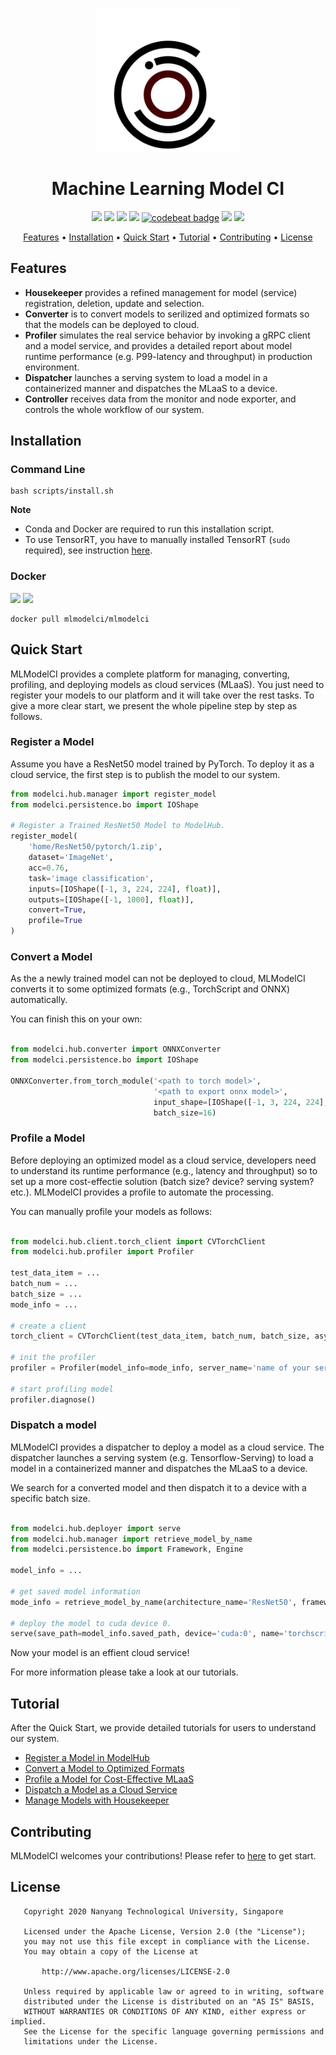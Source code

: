 <p align="center"> <img src="docs/img/iconv1.svg" width="230" alt="..."> </p>

<h1 align="center">
    Machine Learning Model CI
</h1>

<p align="center">
    <a href="https://www.python.org/downloads/release/python-370/" title="python version"><img src="https://img.shields.io/badge/Python-3.7%2B-blue.svg"></a>
    <a href="https://travis-ci.com/cap-ntu/ML-Model-CI" title="Build Status"><img src="https://travis-ci.com/cap-ntu/ML-Model-CI.svg?token=SvqJmaGbqAbwcc7DNkD2&branch=master"></a>
    <a href="https://app.fossa.com/projects/custom%2B8170%2Fgithub.com%2Fcap-ntu%2FML-Model-CI?ref=badge_shield" title="FOSSA Status"><img src="https://app.fossa.com/api/projects/custom%2B8170%2Fgithub.com%2Fcap-ntu%2FML-Model-CI.svg?type=shield"></a>
    <a href="https://www.codacy.com?utm_source=github.com&amp;utm_medium=referral&amp;utm_content=cap-ntu/ML-Model-CI&amp;utm_campaign=Badge_Grade" title="Codacy Badge"><img src="https://app.codacy.com/project/badge/Grade/bfb9f8b11d634602acd8b67484a43318"></a>
    <a href="https://codebeat.co/a/yizheng-huang/projects/github-com-cap-ntu-ml-model-ci-master"><img alt="codebeat badge" src="https://codebeat.co/badges/343cc340-21c6-4d34-ae2c-48a48e2862ba" /></a>
    <a href="https://github.com/cap-ntu/ML-Model-CI/graphs/commit-activity" title="Maintenance"><img src="https://img.shields.io/badge/Maintained%3F-YES-yellow.svg"></a>
    <a href="https://gitter.im/ML-Model-CI/community?utm_source=badge&utm_medium=badge&utm_campaign=pr-badge" title="Gitter"><img src="https://badges.gitter.im/ML-Model-CI/community.svg"></a>
</p>

<p align="center">
    <a href="#features">Features</a> •
    <a href="#installation">Installation</a> •
    <a href="#quick-start">Quick Start</a> •
    <a href="#tutorial">Tutorial</a> •
    <a href="#contributing">Contributing</a> •
    <a href="#license">License</a>
</p>

## Features

-   **Housekeeper** provides a refined management for model (service) registration, deletion, update and selection.
-   **Converter** is to convert models to serilized and optimized formats so that the models can be deployed to cloud.
-   **Profiler** simulates the real service behavior by invoking a gRPC client and a model service, and provides a 
    detailed report about model runtime performance (e.g. P99-latency and throughput) in production environment.
-   **Dispatcher** launches a serving system to load a model in a containerized manner and dispatches the MLaaS to a device.
-   **Controller** receives data from the monitor and node exporter, and controls the whole workflow of our system.

## Installation

### Command Line  

```shell script
bash scripts/install.sh
```

**Note**

- Conda and Docker are required to run this installation script.
- To use TensorRT, you have to manually installed TensorRT (`sudo` required), see instruction 
[here](https://docs.nvidia.com/deeplearning/tensorrt/install-guide/index.html).

### Docker

![](https://img.shields.io/docker/pulls/mlmodelci/mlmodelci.svg) ![](https://img.shields.io/docker/image-size/mlmodelci/mlmodelci)

```shell script
docker pull mlmodelci/mlmodelci
```

<!-- Please refer to [here](/intergration/README.md) for more information. -->

## Quick Start

MLModelCI provides a complete platform for managing, converting, profiling, and deploying models as cloud services 
(MLaaS). You just need to register your models to our platform and it will take over the rest tasks. To give a more 
clear start, we present the whole pipeline step by step as follows.

### Register a Model 

Assume you have a ResNet50 model trained by PyTorch. To deploy it as a cloud service, the first step is to publish the 
model to our system.

```python
from modelci.hub.manager import register_model
from modelci.persistence.bo import IOShape

# Register a Trained ResNet50 Model to ModelHub.
register_model(
    'home/ResNet50/pytorch/1.zip',
    dataset='ImageNet',
    acc=0.76,
    task='image classification',
    inputs=[IOShape([-1, 3, 224, 224], float)],
    outputs=[IOShape([-1, 1000], float)],
    convert=True,
    profile=True
)
```

### Convert a Model

As the a newly trained model can not be deployed to cloud, MLModelCI converts it to some optimized formats (e.g., 
TorchScript and ONNX) automatically.

You can finish this on your own:

```python

from modelci.hub.converter import ONNXConverter
from modelci.persistence.bo import IOShape

ONNXConverter.from_torch_module('<path to torch model>', 
                                '<path to export onnx model>', 
                                input_shape=[IOShape([-1, 3, 224, 224], float)], 
                                batch_size=16)
```

### Profile a Model

Before deploying an optimized model as a cloud service, developers need to understand its runtime performance 
(e.g., latency and throughput) so to set up a more cost-effectie solution (batch size? device? serving system? etc.). 
MLModelCI provides a profile to automate the processing.

You can manually profile your models as follows:

```python

from modelci.hub.client.torch_client import CVTorchClient
from modelci.hub.profiler import Profiler

test_data_item = ...
batch_num = ...
batch_size = ...
mode_info = ...

# create a client
torch_client = CVTorchClient(test_data_item, batch_num, batch_size, asynchronous=False)

# init the profiler
profiler = Profiler(model_info=mode_info, server_name='name of your server', inspector=torch_client)

# start profiling model
profiler.diagnose()
```


### Dispatch a model

MLModelCI provides a dispatcher to deploy a model as a cloud service. The dispatcher launches a serving system 
(e.g. Tensorflow-Serving) to load a model in a containerized manner and dispatches the MLaaS to a device.

We search for a converted model and then dispatch it to a device with a specific batch size.

```python

from modelci.hub.deployer import serve
from modelci.hub.manager import retrieve_model_by_name
from modelci.persistence.bo import Framework, Engine

model_info = ...

# get saved model information
mode_info = retrieve_model_by_name(architecture_name='ResNet50', framework=Framework.PYTORCH, engine=Engine.TORCHSCRIPT)

# deploy the model to cuda device 0.
serve(save_path=model_info.saved_path, device='cuda:0', name='torchscript-serving', batch_size=16) 
```

Now your model is an effient cloud service!


For more information please take a look at our tutorials.


## Tutorial

After the Quick Start, we provide detailed tutorials for users to understand our system.

-   [Register a Model in ModelHub](./docs/tutorial/register.md)
-   [Convert a Model to Optimized Formats](./docs/tutorial/convert.md)
-   [Profile a Model for Cost-Effective MLaaS](./docs/tutorial/profile.md)
-   [Dispatch a Model as a Cloud Service](./docs/tutorial/retrieve-and-deploy.md)
-   [Manage Models with Housekeeper](./docs/tutorial/housekeeper.md)

## Contributing

MLModelCI welcomes your contributions! Please refer to [here](CONTRIBUTING.md) to get start.

## License
```
   Copyright 2020 Nanyang Technological University, Singapore

   Licensed under the Apache License, Version 2.0 (the "License");
   you may not use this file except in compliance with the License.
   You may obtain a copy of the License at

       http://www.apache.org/licenses/LICENSE-2.0

   Unless required by applicable law or agreed to in writing, software
   distributed under the License is distributed on an "AS IS" BASIS,
   WITHOUT WARRANTIES OR CONDITIONS OF ANY KIND, either express or implied.
   See the License for the specific language governing permissions and
   limitations under the License.
```
